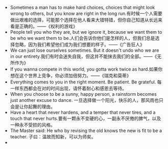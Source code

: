- Sometimes a man has to make hard choices, choices that might look wrong to others, but you know are right in the long run.有时候一个人需要做出艰难的选择，可能那个选择在他人看来大错特错，但你自己知道从长远来看是正确的。——《权利的游戏》
- People tell you who they are, but we ignore it, because we want them to be who we want them to be.人们会告诉你他们是怎样的人，但我们总是选择忽略，因为我们希望他们成为我们想要的样子。——《广告狂人》
- We can just lose ourselves sometimes. But it doesn't undo who we are in our entirety.我们有时会迷失自我，但这并不能抹去我们的全部。——《无所作为》
- If you wanna compete in this world, you gotta work twice as hard.如果你想在这个世界上竞争，你必须加倍努力。——《瑞克和莫蒂》
- Everything comes to you in the right moment. Be patient. Be grateful. 每一样东西都会在对的时间出现，请怀着耐心和感恩去等待。
- When you choose to be a sunny, happy person, a rainstorm becomes just another excuse to dance. 一旦选择做一个阳光，快乐的人，那风雨也只会是让你起舞的理由。
- Have a heart that never hardens, and a temper that never tires, and a touch that never hurts.要有一颗永不变硬的心，一副永不厌倦的脾气，以及一种永不受损的风格。
- The Master said: He who by revising the old knows the new is fit to be a teacher. 子曰：温故而知新，可以为师矣。
- 

